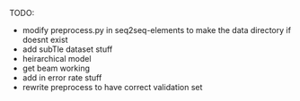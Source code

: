 TODO:

- modify preprocess.py in seq2seq-elements to make the data directory if doesnt exist
- add subTle dataset stuff
- heirarchical model 
- get beam working
- add in error rate stuff
- rewrite preprocess to have correct validation set 
